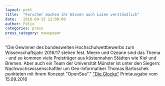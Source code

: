```yaml
---
layout: post
title:  "Forscher machen ihr Wissen auch Laien verständlich"
date:   2016-09-15 12:00:00
author: Felix
categories: press
press_category: newspaper
---
```

"Die Gewinner des bundesweiten Hochschulwettbewerbs zum Wissenschaftsjahr 2016/17 stehen fest. Meere und Ozeane sind das Thema - und so kommen viele Preisträger aus küstennahen Städten wie Kiel und Bremen. Aber auch ein Team der Universität Münster ist unter den Siegern: Nachwuchswissenschaftler um Geo-Informatiker Thomas Bartoschek punkteten mit ihrem Konzept "OpenSea"."
<a href="http://www.die-glocke.de/">"Die Glocke"</a> Printausgabe vom 15.09.2016
